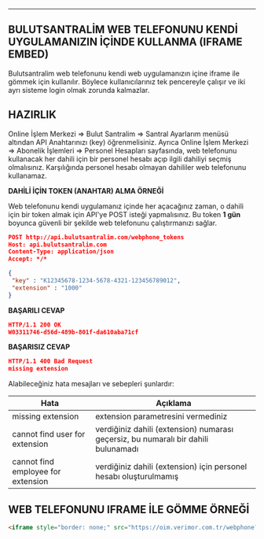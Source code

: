 ----
**BULUTSANTRALİM WEB TELEFONUNU KENDİ UYGULAMANIZIN İÇİNDE KULLANMA (IFRAME EMBED)**
----
  Bulutsantralim web telefonunu kendi web uygulamanızın içine iframe ile gömmek için kullanılır.
  Böylece kullanıcılarınız tek pencereyle çalışır ve iki ayrı sisteme login olmak zorunda kalmazlar.

**HAZIRLIK**
----
  Online İşlem Merkezi => Bulut Santralim => Santral Ayarlarım menüsü altından API Anahtarınızı (key) öğrenmelisiniz.
  Ayrıca Online İşlem Merkezi => Abonelik İşlemleri => Personel Hesapları sayfasında, web telefonunu kullanacak her dahili için bir personel hesabı açıp ilgili dahiliyi seçmiş olmalısınız. Karşılığında personel hesabı olmayan dahililer web telefonunu kullanamaz.
  
**DAHİLİ İÇİN TOKEN (ANAHTAR) ALMA ÖRNEĞİ**

  Web telefonunu kendi uygulamanız içinde her açacağınız zaman, o dahili için bir token almak için API'ye POST isteği yapmalısınız. Bu token **1 gün** boyunca güvenli bir şekilde web telefonunu çalıştırmanızı sağlar.

 ```json
POST http://api.bulutsantralim.com/webphone_tokens
Host: api.bulutsantralim.com
Content-Type: application/json
Accept: */*

{
  "key" : "K12345678-1234-5678-4321-123456789012",
  "extension" : "1000"
}
```

**BAŞARILI CEVAP**

```json
HTTP/1.1 200 OK
W03311746-d56d-489b-801f-da610aba71cf
```

**BAŞARISIZ CEVAP**
```json
HTTP/1.1 400 Bad Request
missing extension
```

  Alabileceğiniz hata mesajları ve sebepleri şunlardır:
  
| Hata                               | Açıklama                                       |
|------------------------------------|------------------------------------------------|
| missing extension                  | extension parametresini vermediniz |
| cannot find user for extension     | verdiğiniz dahili (extension) numarası geçersiz, bu numaralı bir dahili bulunamadı |
| cannot find employee for extension | verdiğiniz dahili (extension) için personel hesabı oluşturulmamış |

**WEB TELEFONUNU IFRAME İLE GÖMME ÖRNEĞİ**
----
```html
<iframe style="border: none;" src="https://oim.verimor.com.tr/webphone?token=W03311746-d56d-489b-801f-da610aba71cf" width="275px" height="700px"></iframe>
```

